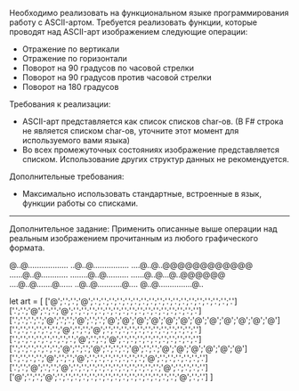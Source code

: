 ﻿Необходимо реализовать на функциональном языке программирования работу с ASCII-артом. Требуется реализовать функции, которые проводят над ASCII-арт изображением следующие операции:
- Отражение по вертикали
- Отражение по горизонтали
- Поворот на 90 градусов по часовой стрелки
- Поворот на 90 градусов против часовой стрелки
- Поворот на 180 градусов

Требования к реализации:
- ASCII-арт представляется как список списков char-ов. (В F# строка не является списком char-ов, уточните этот момент для используемого вами языка)
- Во всех промежуточных состояниях изображение представляется списком. Использование других структур данных не рекомендуется.

Дополнительные требования:
- Максимально использовать стандартные, встроенные в язык, функции работы со списками.

----------

Дополнительное задание:
Применить описанные выше операции над реальным изображением прочитанным из любого графического формата.


@..@..................
..@..@................
....@..@..@@@@@@@@@@@@
......@..@............
........@..@..........
......@..@...@..@@@@@@
....@..@.......@......
..@..@...........@....
@..@...............@..


let art = 
    [
        ['@';'.';'.';'@';'.';'.';'.';'.';'.';'.';'.';'.';'.';'.';'.';'.';'.';'.';'.';'.';'.';'.']
        ['.';'.';'@';'.';'.';'@';'.';'.';'.';'.';'.';'.';'.';'.';'.';'.';'.';'.';'.';'.';'.';'.']
        ['.';'.';'.';'.';'@';'.';'.';'@';'.';'.';'@';'@';'@';'@';'@';'@';'@';'@';'@';'@';'@';'@']
        ['.';'.';'.';'.';'.';'.';'@';'.';'.';'@';'.';'.';'.';'.';'.';'.';'.';'.';'.';'.';'.';'.']
        ['.';'.';'.';'.';'.';'.';'.';'.';'@';'.';'.';'@';'.';'.';'.';'.';'.';'.';'.';'.';'.';'.']
        ['.';'.';'.';'.';'.';'.';'@';'.';'.';'@';'.';'.';'.';'@';'.';'.';'@';'@';'@';'@';'@';'@']
        ['.';'.';'.';'.';'@';'.';'.';'@';'.';'.';'.';'.';'.';'.';'.';'@';'.';'.';'.';'.';'.';'.']
        ['.';'.';'@';'.';'.';'@';'.';'.';'.';'.';'.';'.';'.';'.';'.';'.';'.';'@';'.';'.';'.';'.']
        ['@';'.';'.';'@';'.';'.';'.';'.';'.';'.';'.';'.';'.';'.';'.';'.';'.';'.';'.';'@';'.';'.']
    ]